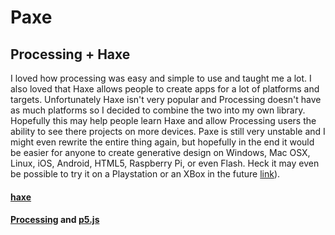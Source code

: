 # Paxe
## Processing + Haxe

I loved how processing was easy and simple to use and taught me a lot. I also loved that Haxe allows people to create apps for a lot of platforms and targets. Unfortunately Haxe isn't very popular and Processing doesn't have as much platforms so I decided to combine the two into my own library. Hopefully this may help people learn Haxe and allow Processing users the ability to see there projects on more devices. Paxe is still very unstable and I might even rewrite the entire thing again, but hopefully in the end it would be easier for anyone to create generative design on Windows, Mac OSX, Linux, iOS, Android, HTML5, Raspberry Pi, or even Flash. Heck it may even be possible to try it on a Playstation or an XBox in the future [link](https://haxe.org/videos/conferences/haxe-summit-us-2018/console-punks-haxe-for-xbox-playstation-dan-goldstein.html)).

#### [haxe](https://haxe.org/)
#### [Processing](https://processing.org/) and [p5.js](https://p5js.org/)